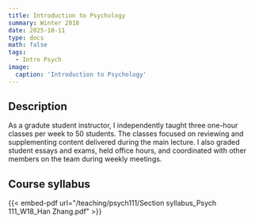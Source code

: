 ```yaml
---
title: Introduction to Psychology
summary: Winter 2018
date: 2025-10-11
type: docs
math: false
tags:
  - Intro Psych
image:
  caption: 'Introduction to Psychology'
---
```

## Description

As a gradute student instructor, I independently taught three one-hour classes per week to 50 students. The classes focused on reviewing and supplementing content delivered during the main lecture. I also graded student essays and exams, held office hours, and coordinated with other members on the team during weekly meetings.

## Course syllabus

{{< embed-pdf url="/teaching/psych111/Section syllabus_Psych 111_W18_Han Zhang.pdf" >}}
